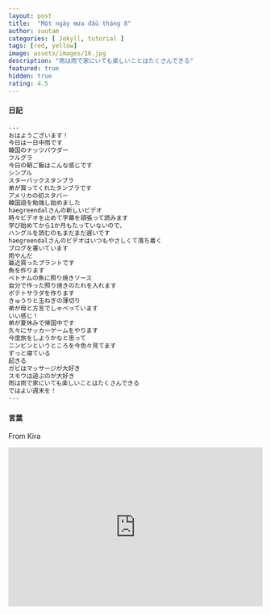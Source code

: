 ```yaml
---
layout: post
title:  "Một ngày mưa đầu tháng 8"
author: suutam
categories: [ Jekyll, tutorial ]
tags: [red, yellow]
image: assets/images/16.jpg
description: "雨は雨で家にいても楽しいことはたくさんできる"
featured: true
hidden: true
rating: 4.5
---
```


#### 日記

```html
---
おはようございます！
今日は一日中雨です
韓国のナッツパウダー
フルグラ
今日の朝ご飯はこんな感じです
シンプル
スターバックスタンブラ
弟が買ってくれたタンブラです
アメリカの初スタバー
韓国語を勉強し始めました
haegreendalさんの新しいビデオ
時々ビデオを止めて字幕を頑張って読みます
学び始めてから1か月もたっていないので、
ハングルを読むのもまだまだ遅いです
haegreendalさんのビデオはいつもやさしくて落ち着く
ブログを書いています
雨やんだ
最近買ったプラントです
魚を作ります
ベトナムの魚に照り焼きソース
自分で作った照り焼きのたれを入れます
ポテトサラダを作ります
きゅうりと玉ねぎの薄切り
弟が母と方言でしゃべっています
いい感じ！
弟が夏休みで帰国中です
久々にサッカーゲームをやります
今度旅をしようかなと思って
ニンビンというところを今色々見てます
ずっと寝ている
起きる
ガビはマッサージが大好き
スモウは遊ぶのが大好き
雨は雨で家にいても楽しいことはたくさんできる
ではよい週末を！
---
```

#### 言葉

From Kira

<p><iframe style="width:100%;" height="315" src="https://www.youtube.com/embed/_cb6jwgPNPk" frameborder="0" allowfullscreen></iframe></p>

